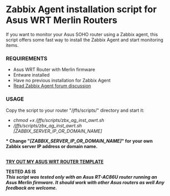 # Zabbix Agent installation script for Asus WRT Merlin Routers

If you want to monitor your Asus SOHO router using a Zabbix agent, this script offers some fast way to install the Zabbix Agent and start monitoring items.


### REQUIREMENTS

<UL>
  <LI>Asus WRT Router with Merlin firmware
  <LI>Entware installed
  <LI>Have no previous installation for Zabbix Agent
  <LI><a href="https://www.snbforums.com/threads/rt-ac86u-with-zabbix-agent.64343/#post-645193">Read Zabbix Agent forum discussion</a>
</UL>


### USAGE

Copy the script to your router "/jffs/scripts/" directory and start it:
<i>
<UL>
  <LI>chmod +x /jffs/scripts/zbx_ag_inst_awrt.sh
  <LI>/jffs/scripts/zbx_ag_inst_awrt.sh [ZABBIX_SERVER_IP_OR_DOMAIN_NAME]
</UL>
</i>


<strong><p>* Change "<i>[ZABBIX_SERVER_IP_OR_DOMAIN_NAME]</i>" for your own Zabbix server IP address or domain name.</strong>

<BR><strong><a href="https://github.com/diasdmhub/Zabbix_Template_Asus_Merlin">TRY OUT MY ASUS WRT ROUTER TEMPLATE</a></strong>

<strong>TESTED AS IS</strong>
<BR>
<strong><i>
  This script was tested only with an Asus RT-AC86U router running an Asus Merlin firmware.
  It should work with other Asus routers as well
  Any feedback are welcome.
</i></strong>
